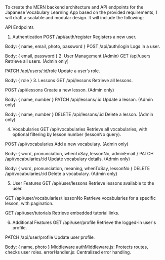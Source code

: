 To create the MERN backend architecture and API endpoints for the Japanese Vocabulary Learning App based on the provided requirements, I will draft a scalable and modular design. It will include the following:

API Endpoints

1. Authentication
   POST /api/auth/register
   Registers a new user.

Body: { name, email, photo, password }
POST /api/auth/login
Logs in a user.

Body: { email, password } 2. User Management (Admin)
GET /api/users
Retrieve all users. (Admin only)

PATCH /api/users/:id/role
Update a user’s role.

Body: { role } 3. Lessons
GET /api/lessons
Retrieve all lessons.

POST /api/lessons
Create a new lesson. (Admin only)

Body: { name, number }
PATCH /api/lessons/:id
Update a lesson. (Admin only)

Body: { name, number }
DELETE /api/lessons/:id
Delete a lesson. (Admin only)

4. Vocabularies
   GET /api/vocabularies
   Retrieve all vocabularies, with optional filtering by lesson number (lessonNo query).

POST /api/vocabularies
Add a new vocabulary. (Admin only)

Body: { word, pronunciation, whenToSay, lessonNo, adminEmail }
PATCH /api/vocabularies/:id
Update vocabulary details. (Admin only)

Body: { word, pronunciation, meaning, whenToSay, lessonNo }
DELETE /api/vocabularies/:id
Delete a vocabulary. (Admin only)

5. User Features
   GET /api/user/lessons
   Retrieve lessons available to the user.

GET /api/user/vocabularies/:lessonNo
Retrieve vocabularies for a specific lesson, with pagination.

GET /api/user/tutorials
Retrieve embedded tutorial links.

6. Additional Features
   GET /api/user/profile
   Retrieve the logged-in user's profile.

PATCH /api/user/profile
Update user profile.

Body: { name, photo }
Middleware
authMiddleware.js: Protects routes, checks user roles.
errorHandler.js: Centralized error handling.
